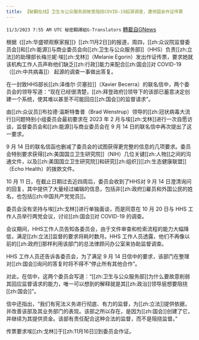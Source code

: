 ```yaml
---
title: 【秘翻在线】卫生与公众服务部故意阻挠COVID-19起源调查，遭领国会作证传票
---
```

`11/3/2023 7:55 AM UTC 秘密翻譯組G-Translators` [轉載自GNews](https://gnews.org/articles/1916631)

根据《[[zh:华盛顿观察家报]]》[[zh:11月2日]]的报道，周四，[[zh:众议院监督委员会]]和[[zh:能源]]与商业委员会向[[zh:卫生与公众服务部]]（HHS）负责[[zh:立法]]的助理部长梅兰妮·埃[[zh:戈林]]（Melanie Egorin）发出作证传票，要求她就该机构工作人员声称他们缺乏[[zh:行政]]能力来配合[[zh:国会]]对 COVID-19（[[zh:中共病毒]]） 起源的调查一事做出答复。

在一封致HHS部长[[zh:泽维尔·贝塞拉]]（Xavier Becerra）的联名信中，两个委员会的领导写道：“现在已经很清楚，[[zh:拜登政府]]领导下的该部已蓄意决定创建一个系统，使其难以甚至不可能回应[[zh:国会]]的监督请求”。

由[[zh:众议员]]布拉德·温斯特鲁普（Brad Wenstrup）领导的[[zh:冠状病毒大流行]]问题特别小组委员会最初要求在 2023 年 2 月与埃[[zh:戈林]]进行一次自愿访谈，监督委员会和[[zh:能源]]与商业委员会在 9 月 14 日的联名信中再次提出了这一要求。

9 月 14 日的联名信函也删减了委员会的试图获得更完整的信息的几项要求。委员会特别要求获得[[zh:美国国立卫生研究院]]（NIH）几位关键[[zh:人物]]之间的沟通文件，以及[[zh:美国国立卫生研究院]]和研究[[zh:组织]][[zh:生态健康联盟]]（Echo Health）的拨款文件。

10 月 11 日，在截止日期过去近四周后，委员会收到了HHS对 9 月 14 日澄清询问的回复，其中提供了大量经过编辑的信息，包括非[[zh:政府]]雇员和外国公民的姓名，也包括[[zh:中国共产党党员]]。

委员会没有坚持与埃[[zh:戈林]]进行单独面谈，而是同意在 10 月 20 日与 HHS 工作人员举行两党会议，讨论[[zh:国会]]对 COVID-19 的调查。

会议期间，HHS工作人员告知各委员会，由于文件审查和检索流程的能力大幅降低，满足[[zh:立法]]监督的要求将耗时数月。HHS 工作人员透露，他们不再像以前的[[zh:政府]]那样利用该部门的总法律顾问办公室来协助监督调查。

HHS 工作人员还告诉各委员会，为了满足 9 月 14 日信中的要求，该部门在整理对[[zh:国会]]询问的答复时将不得不“停止所有其他合作”。

对此，在信中，这两个委员会写道：“[[zh:卫生与公众服务部]]为什么要故意削弱其回应监督请求的能力，唯一可以想到的解释就是其[[zh:政治]]领导层想要阻挠[[zh:国会]]”。

信中还指出，“我们有宪法义务进行彻底、有力的监督，为[[zh:立法]]提供依据，并改善该部及其业务部门的表现。该部之所以存在，是因为[[zh:国会]]创建了它，并继续为其提供资金。该部有责任配合这种合法的监督，而不是阻挠监督。”

传票要求埃[[zh:戈林]]于[[zh:11月16日]]到委员会作证。
